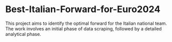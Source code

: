 # Best-Italian-Forward-for-Euro2024
This project aims to identify the optimal forward for the Italian national team. The work involves an initial phase of data scraping, followed by a detailed analytical phase.
